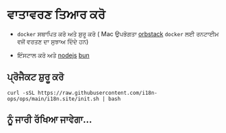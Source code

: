# ਵਾਤਾਵਰਣ ਤਿਆਰ ਕਰੋ

* `docker` ਸਥਾਪਿਤ ਕਰੋ ਅਤੇ ਸ਼ੁਰੂ ਕਰੋ ( Mac ਉਪਭੋਗਤਾ [orbstack](https://orbstack.dev) `docker` ਲਈ ਰਨਟਾਈਮ ਵਜੋਂ ਵਰਤਣ ਦਾ ਸੁਝਾਅ ਦਿੰਦੇ ਹਨ)

* ਇੰਸਟਾਲ ਕਰੋ ਅਤੇ [nodejs](https://nodejs.org/en/download/package-manager) [bun](https://bun.sh/docs/installation)

## ਪ੍ਰੋਜੈਕਟ ਸ਼ੁਰੂ ਕਰੋ

```
curl -sSL https://raw.githubusercontent.com/i18n-ops/ops/main/i18n.site/init.sh | bash
```

## ਨੂੰ ਜਾਰੀ ਰੱਖਿਆ ਜਾਵੇਗਾ…